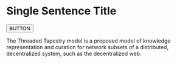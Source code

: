 # Single Sentence Title

<button>BUTTON</button>

The Threaded Tapestry model is a proposed model of knowledge representation and curation for network subsets of a distributed, decentralized system, such as the decentralized web.
